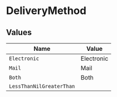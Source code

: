# DeliveryMethod


## Values

| Name                     | Value                    |
| ------------------------ | ------------------------ |
| `Electronic`             | Electronic               |
| `Mail`                   | Mail                     |
| `Both`                   | Both                     |
| `LessThanNilGreaterThan` | <nil>                    |